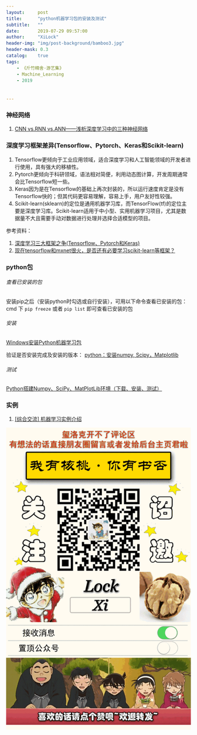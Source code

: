 ```yaml
---
layout:     post
title:      "python机器学习包的安装及测试"
subtitle:   ""
date:       2019-07-29 09:57:00
author:     "XiLock"
header-img: "img/post-background/bamboo3.jpg"
header-mask: 0.3
catalog:    true
tags:
    - 《斤竹精舍·游艺集》
    - Machine_Learning
    - 2019


---
```


### 神经网络
1. [CNN vs.RNN vs.ANN——浅析深度学习中的三种神经网络](https://cloud.tencent.com/developer/article/1587273?from=article.detail.1590243)

### 深度学习框架差异(Tensorflow、Pytorch、Keras和Scikit-learn)
1. Tensorflow更倾向于工业应用领域，适合深度学习和人工智能领域的开发者进行使用，具有强大的移植性。
1. Pytorch更倾向于科研领域，语法相对简便，利用动态图计算，开发周期通常会比Tensorflow短一些。
1. Keras因为是在Tensorflow的基础上再次封装的，所以运行速度肯定是没有Tensorflow快的；但其代码更容易理解，容易上手，用户友好性较强。
1. Scikit-learn(sklearn)的定位是通用机器学习库，而TensorFlow(tf)的定位主要是深度学习库。Scikit-learn适用于中小型、实用机器学习项目，尤其是数据量不大且需要手动对数据进行处理并选择合适模型的项目。

参考资料：
1. [深度学习三大框架之争(Tensorflow、Pytorch和Keras)](https://zhuanlan.zhihu.com/p/364670970)
1. [现在tensorflow和mxnet很火，是否还有必要学习scikit-learn等框架？](https://www.zhihu.com/question/53740695)

### python包
###### 查看已安装的包
安装pip之后（安装python时勾选或自行安装），可用以下命令查看已安装的包：
cmd 下 `pip freeze` 或者 `pip list` 即可查看已安装的包
###### 安装
[Windows安装Python机器学习包](http://dblab.xmu.edu.cn/blog/python-machine-learning-package-windows/)  

验证是否安装完成及安装的版本：
[python：安装numpy, Scipy，Matplotlib](https://blog.csdn.net/a130737/article/details/47947961)  

###### 测试
[Python搭建Numpy、SciPy、MatPlotLib环境（下载、安装、测试）](https://blog.csdn.net/tterminator/article/details/66478221)  

### 实例
1. [[综合交流] 机器学习实例介绍](http://bbs.keinsci.com/thread-16600-1-1.html)

![](/img/wc-tail.GIF)
